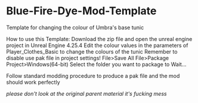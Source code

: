 # Blue-Fire-Dye-Mod-Template
Template for changing the colour of Umbra's base tunic

How to use this Template:
Download the zip file and open the unreal engine project in Unreal Engine 4.25.4
Edit the colour values in the parameters of Player_Clothes_Basic to change the colours of the tunic
Remember to disable use pak file in project settings!
File>Save All
File>Package Project>Windows(64-bit)
Select the folder you want to package to 
Wait...




Follow standard modding procedure to produce a pak file and the mod should work perfectly

*please don't look at the original parent material it's fucking mess*

